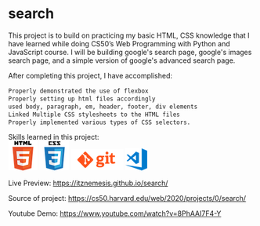 # search
 
This project is to build on practicing my basic HTML, CSS knowledge that I have learned while doing CS50’s Web Programming with Python and JavaScript course. I will be building google's search page, google's images search page, and a simple version of google's advanced search page.

After completing this project, I have accomplished:

    Properly demonstrated the use of flexbox
    Properly setting up html files accordingly
    used body, paragraph, em, header, footer, div elements
    Linked Multiple CSS stylesheets to the HTML files
    Properly implemented various types of CSS selectors.

Skills learned in this project:<br>
![alt html logo](/images/html.png) ![alt css logo](/images/css.png) ![alt git logo](/images/git.png) ![alt vscode logo](/images/vscode.png)<br>

Live Preview: https://itznemesis.github.io/search/

Source of project: https://cs50.harvard.edu/web/2020/projects/0/search/

Youtube Demo: https://www.youtube.com/watch?v=8PhAAI7F4-Y